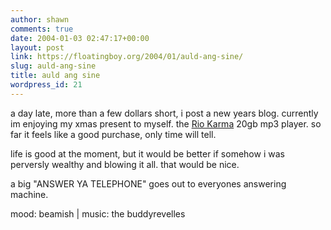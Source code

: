 ```yaml
---
author: shawn
comments: true
date: 2004-01-03 02:47:17+00:00
layout: post
link: https://floatingboy.org/2004/01/auld-ang-sine/
slug: auld-ang-sine
title: auld ang sine
wordpress_id: 21
---
```


a day late, more than a few dollars short, i post a new years blog. currently im enjoying my xmas present to myself. the [Rio Karma](http://tinyurl.com/l41e) 20gb mp3 player. so far it feels like a good purchase, only time will tell.

life is good at the moment, but it would be better if somehow i was perversly wealthy and blowing it all. that would be nice.

a big "ANSWER YA TELEPHONE" goes out to everyones answering machine.

mood: beamish | music: the buddyrevelles
